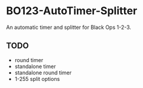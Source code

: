 # BO123-AutoTimer-Splitter

 An automatic timer and splitter for Black Ops 1-2-3.

## TODO

* round timer
* standalone timer
* standalone round timer
* 1-255 split options
